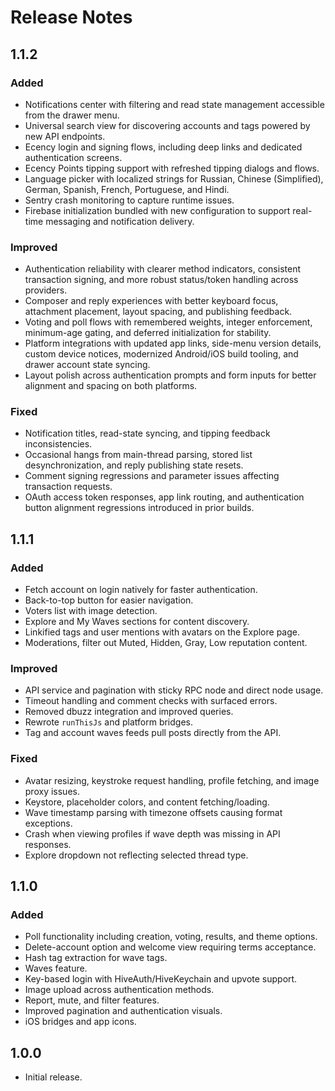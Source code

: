 # Release Notes

## 1.1.2

### Added
- Notifications center with filtering and read state management accessible from the drawer menu.
- Universal search view for discovering accounts and tags powered by new API endpoints.
- Ecency login and signing flows, including deep links and dedicated authentication screens.
- Ecency Points tipping support with refreshed tipping dialogs and flows.
- Language picker with localized strings for Russian, Chinese (Simplified), German, Spanish, French, Portuguese, and Hindi.
- Sentry crash monitoring to capture runtime issues.
- Firebase initialization bundled with new configuration to support real-time messaging and notification delivery.

### Improved
- Authentication reliability with clearer method indicators, consistent transaction signing, and more robust status/token handling across providers.
- Composer and reply experiences with better keyboard focus, attachment placement, layout spacing, and publishing feedback.
- Voting and poll flows with remembered weights, integer enforcement, minimum-age gating, and deferred initialization for stability.
- Platform integrations with updated app links, side-menu version details, custom device notices, modernized Android/iOS build tooling, and drawer account state syncing.
- Layout polish across authentication prompts and form inputs for better alignment and spacing on both platforms.

### Fixed
- Notification titles, read-state syncing, and tipping feedback inconsistencies.
- Occasional hangs from main-thread parsing, stored list desynchronization, and reply publishing state resets.
- Comment signing regressions and parameter issues affecting transaction requests.
- OAuth access token responses, app link routing, and authentication button alignment regressions introduced in prior builds.

## 1.1.1

### Added
- Fetch account on login natively for faster authentication.
- Back-to-top button for easier navigation.
- Voters list with image detection.
- Explore and My Waves sections for content discovery.
- Linkified tags and user mentions with avatars on the Explore page.
- Moderations, filter out Muted, Hidden, Gray, Low reputation content.

### Improved
- API service and pagination with sticky RPC node and direct node usage.
- Timeout handling and comment checks with surfaced errors.
- Removed dbuzz integration and improved queries.
- Rewrote `runThisJs` and platform bridges.
- Tag and account waves feeds pull posts directly from the API.

### Fixed
- Avatar resizing, keystroke request handling, profile fetching, and image proxy issues.
- Keystore, placeholder colors, and content fetching/loading.
- Wave timestamp parsing with timezone offsets causing format exceptions.
- Crash when viewing profiles if wave depth was missing in API responses.
- Explore dropdown not reflecting selected thread type.

## 1.1.0

### Added
- Poll functionality including creation, voting, results, and theme options.
- Delete-account option and welcome view requiring terms acceptance.
- Hash tag extraction for wave tags.
- Waves feature.
- Key-based login with HiveAuth/HiveKeychain and upvote support.
- Image upload across authentication methods.
- Report, mute, and filter features.
- Improved pagination and authentication visuals.
- iOS bridges and app icons.

## 1.0.0

- Initial release.

